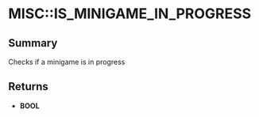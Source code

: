 # MISC::IS_MINIGAME_IN_PROGRESS

## Summary
Checks if a minigame is in progress

## Returns
* **BOOL**